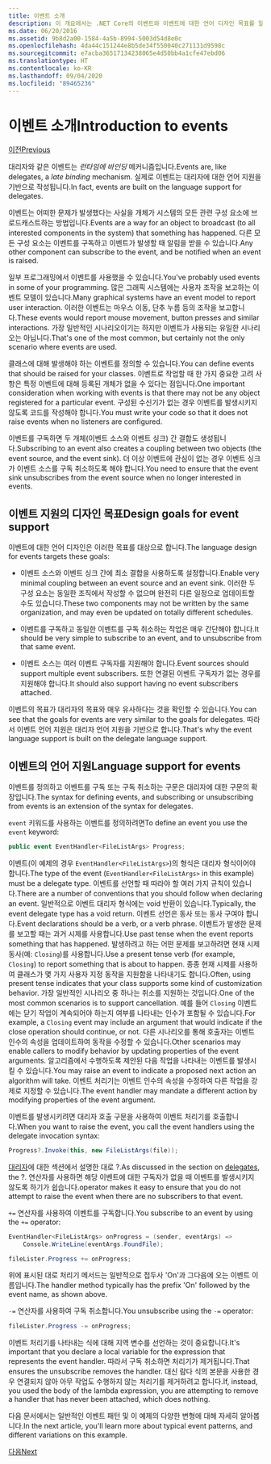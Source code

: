 ```yaml
---
title: 이벤트 소개
description: 이 개요에서는 .NET Core의 이벤트와 이벤트에 대한 언어 디자인 목표를 알아봅니다.
ms.date: 06/20/2016
ms.assetid: 9b8d2a00-1584-4a5b-8994-5003d54d8e0c
ms.openlocfilehash: 4da44c151244e8b5de34f550040c271131d9598c
ms.sourcegitcommit: e7acba36517134238065e4d50bb4a1cfe47ebd06
ms.translationtype: HT
ms.contentlocale: ko-KR
ms.lasthandoff: 09/04/2020
ms.locfileid: "89465236"
---
```

# <a name="introduction-to-events"></a><span data-ttu-id="81dc8-103">이벤트 소개</span><span class="sxs-lookup"><span data-stu-id="81dc8-103">Introduction to events</span></span>

[<span data-ttu-id="81dc8-104">이전</span><span class="sxs-lookup"><span data-stu-id="81dc8-104">Previous</span></span>](delegates-patterns.md)

<span data-ttu-id="81dc8-105">대리자와 같은 이벤트는 *런타임에 바인딩* 메커니즘입니다.</span><span class="sxs-lookup"><span data-stu-id="81dc8-105">Events are, like delegates, a *late binding* mechanism.</span></span> <span data-ttu-id="81dc8-106">실제로 이벤트는 대리자에 대한 언어 지원을 기반으로 작성됩니다.</span><span class="sxs-lookup"><span data-stu-id="81dc8-106">In fact, events are built on the language support for delegates.</span></span>

<span data-ttu-id="81dc8-107">이벤트는 어떠한 문제가 발생했다는 사실을 개체가 시스템의 모든 관련 구성 요소에 브로드캐스트하는 방법입니다.</span><span class="sxs-lookup"><span data-stu-id="81dc8-107">Events are a way for an object to broadcast (to all interested components in the system) that something has happened.</span></span> <span data-ttu-id="81dc8-108">다른 모든 구성 요소는 이벤트를 구독하고 이벤트가 발생할 때 알림을 받을 수 있습니다.</span><span class="sxs-lookup"><span data-stu-id="81dc8-108">Any other component can subscribe to the event, and be notified when an event is raised.</span></span>

<span data-ttu-id="81dc8-109">일부 프로그래밍에서 이벤트를 사용했을 수 있습니다.</span><span class="sxs-lookup"><span data-stu-id="81dc8-109">You've probably used events in some of your programming.</span></span> <span data-ttu-id="81dc8-110">많은 그래픽 시스템에는 사용자 조작을 보고하는 이벤트 모델이 있습니다.</span><span class="sxs-lookup"><span data-stu-id="81dc8-110">Many graphical systems have an event model to report user interaction.</span></span> <span data-ttu-id="81dc8-111">이러한 이벤트는 마우스 이동, 단추 누름 등의 조작을 보고합니다.</span><span class="sxs-lookup"><span data-stu-id="81dc8-111">These events would report mouse movement, button presses and similar interactions.</span></span> <span data-ttu-id="81dc8-112">가장 일반적인 시나리오이기는 하지만 이벤트가 사용되는 유일한 시나리오는 아닙니다.</span><span class="sxs-lookup"><span data-stu-id="81dc8-112">That's one of the most common, but certainly not the only scenario where events are used.</span></span>

<span data-ttu-id="81dc8-113">클래스에 대해 발생해야 하는 이벤트를 정의할 수 있습니다.</span><span class="sxs-lookup"><span data-stu-id="81dc8-113">You can define events that should be raised for your classes.</span></span> <span data-ttu-id="81dc8-114">이벤트로 작업할 때 한 가지 중요한 고려 사항은 특정 이벤트에 대해 등록된 개체가 없을 수 있다는 점입니다.</span><span class="sxs-lookup"><span data-stu-id="81dc8-114">One important consideration when working with events is that there may not be any object registered for a particular event.</span></span> <span data-ttu-id="81dc8-115">구성된 수신기가 없는 경우 이벤트를 발생시키지 않도록 코드를 작성해야 합니다.</span><span class="sxs-lookup"><span data-stu-id="81dc8-115">You must write your code so that it does not raise events when no listeners are configured.</span></span>

<span data-ttu-id="81dc8-116">이벤트를 구독하면 두 개체(이벤트 소스와 이벤트 싱크) 간 결합도 생성됩니다.</span><span class="sxs-lookup"><span data-stu-id="81dc8-116">Subscribing to an event also creates a coupling between two objects (the event source, and the event sink).</span></span> <span data-ttu-id="81dc8-117">더 이상 이벤트에 관심이 없는 경우 이벤트 싱크가 이벤트 소스를 구독 취소하도록 해야 합니다.</span><span class="sxs-lookup"><span data-stu-id="81dc8-117">You need to ensure that the event sink unsubscribes from the event source when no longer interested in events.</span></span>

## <a name="design-goals-for-event-support"></a><span data-ttu-id="81dc8-118">이벤트 지원의 디자인 목표</span><span class="sxs-lookup"><span data-stu-id="81dc8-118">Design goals for event support</span></span>

<span data-ttu-id="81dc8-119">이벤트에 대한 언어 디자인은 이러한 목표를 대상으로 합니다.</span><span class="sxs-lookup"><span data-stu-id="81dc8-119">The language design for events targets these goals:</span></span>

- <span data-ttu-id="81dc8-120">이벤트 소스와 이벤트 싱크 간에 최소 결합을 사용하도록 설정합니다.</span><span class="sxs-lookup"><span data-stu-id="81dc8-120">Enable very minimal coupling between an event source and an event sink.</span></span> <span data-ttu-id="81dc8-121">이러한 두 구성 요소는 동일한 조직에서 작성할 수 없으며 완전히 다른 일정으로 업데이트할 수도 있습니다.</span><span class="sxs-lookup"><span data-stu-id="81dc8-121">These two components may not be written by the same organization, and may even be updated on totally different schedules.</span></span>

- <span data-ttu-id="81dc8-122">이벤트를 구독하고 동일한 이벤트를 구독 취소하는 작업은 매우 간단해야 합니다.</span><span class="sxs-lookup"><span data-stu-id="81dc8-122">It should be very simple to subscribe to an event, and to unsubscribe from that same event.</span></span>

- <span data-ttu-id="81dc8-123">이벤트 소스는 여러 이벤트 구독자를 지원해야 합니다.</span><span class="sxs-lookup"><span data-stu-id="81dc8-123">Event sources should support multiple event subscribers.</span></span> <span data-ttu-id="81dc8-124">또한 연결된 이벤트 구독자가 없는 경우를 지원해야 합니다.</span><span class="sxs-lookup"><span data-stu-id="81dc8-124">It should also support having no event subscribers attached.</span></span>

<span data-ttu-id="81dc8-125">이벤트의 목표가 대리자의 목표와 매우 유사하다는 것을 확인할 수 있습니다.</span><span class="sxs-lookup"><span data-stu-id="81dc8-125">You can see that the goals for events are very similar to the goals for delegates.</span></span>
<span data-ttu-id="81dc8-126">따라서 이벤트 언어 지원은 대리자 언어 지원을 기반으로 합니다.</span><span class="sxs-lookup"><span data-stu-id="81dc8-126">That's why the event language support is built on the delegate language support.</span></span>

## <a name="language-support-for-events"></a><span data-ttu-id="81dc8-127">이벤트의 언어 지원</span><span class="sxs-lookup"><span data-stu-id="81dc8-127">Language support for events</span></span>

<span data-ttu-id="81dc8-128">이벤트를 정의하고 이벤트를 구독 또는 구독 취소하는 구문은 대리자에 대한 구문의 확장입니다.</span><span class="sxs-lookup"><span data-stu-id="81dc8-128">The syntax for defining events, and subscribing or unsubscribing from events is an extension of the syntax for delegates.</span></span>

<span data-ttu-id="81dc8-129">`event` 키워드를 사용하는 이벤트를 정의하려면</span><span class="sxs-lookup"><span data-stu-id="81dc8-129">To define an event you use the `event` keyword:</span></span>

```csharp
public event EventHandler<FileListArgs> Progress;
```

<span data-ttu-id="81dc8-130">이벤트(이 예제의 경우 `EventHandler<FileListArgs>`)의 형식은 대리자 형식이어야 합니다.</span><span class="sxs-lookup"><span data-stu-id="81dc8-130">The type of the event (`EventHandler<FileListArgs>` in this example) must be a delegate type.</span></span> <span data-ttu-id="81dc8-131">이벤트를 선언할 때 따라야 할 여러 가지 규칙이 있습니다.</span><span class="sxs-lookup"><span data-stu-id="81dc8-131">There are a number of conventions that you should follow when declaring an event.</span></span> <span data-ttu-id="81dc8-132">일반적으로 이벤트 대리자 형식에는 void 반환이 있습니다.</span><span class="sxs-lookup"><span data-stu-id="81dc8-132">Typically, the event delegate type has a void return.</span></span>
<span data-ttu-id="81dc8-133">이벤트 선언은 동사 또는 동사 구여야 합니다.</span><span class="sxs-lookup"><span data-stu-id="81dc8-133">Event declarations should be a verb, or a verb phrase.</span></span>
<span data-ttu-id="81dc8-134">이벤트가 발생한 문제를 보고할 때는 과거 시제를 사용합니다.</span><span class="sxs-lookup"><span data-stu-id="81dc8-134">Use past tense when the event reports something that has happened.</span></span> <span data-ttu-id="81dc8-135">발생하려고 하는 어떤 문제를 보고하려면 현재 시제 동사(예: `Closing`)를 사용합니다.</span><span class="sxs-lookup"><span data-stu-id="81dc8-135">Use a present tense verb (for example, `Closing`) to report something that is about to happen.</span></span> <span data-ttu-id="81dc8-136">종종 현재 시제를 사용하여 클래스가 몇 가지 사용자 지정 동작을 지원함을 나타내기도 합니다.</span><span class="sxs-lookup"><span data-stu-id="81dc8-136">Often, using present tense indicates that your class supports some kind of customization behavior.</span></span> <span data-ttu-id="81dc8-137">가장 일반적인 시나리오 중 하나는 취소를 지원하는 것입니다.</span><span class="sxs-lookup"><span data-stu-id="81dc8-137">One of the most common scenarios is to support cancellation.</span></span> <span data-ttu-id="81dc8-138">예를 들어 `Closing` 이벤트에는 닫기 작업이 계속되어야 하는지 여부를 나타내는 인수가 포함될 수 있습니다.</span><span class="sxs-lookup"><span data-stu-id="81dc8-138">For example, a `Closing` event may include an argument that would indicate if the close operation should continue, or not.</span></span>  <span data-ttu-id="81dc8-139">다른 시나리오를 통해 호출자는 이벤트 인수의 속성을 업데이트하여 동작을 수정할 수 있습니다.</span><span class="sxs-lookup"><span data-stu-id="81dc8-139">Other scenarios may enable callers to modify behavior by updating properties of the event arguments.</span></span> <span data-ttu-id="81dc8-140">알고리즘에서 수행하도록 제안된 다음 작업을 나타내는 이벤트를 발생시킬 수 있습니다.</span><span class="sxs-lookup"><span data-stu-id="81dc8-140">You may raise an event to indicate a proposed next action an algorithm will take.</span></span> <span data-ttu-id="81dc8-141">이벤트 처리기는 이벤트 인수의 속성을 수정하여 다른 작업을 강제로 지정할 수 있습니다.</span><span class="sxs-lookup"><span data-stu-id="81dc8-141">The event handler may mandate a different action by modifying  properties of the event argument.</span></span>

<span data-ttu-id="81dc8-142">이벤트를 발생시키려면 대리자 호출 구문을 사용하여 이벤트 처리기를 호출합니다.</span><span class="sxs-lookup"><span data-stu-id="81dc8-142">When you want to raise the event, you call the event handlers using the delegate invocation syntax:</span></span>

```csharp
Progress?.Invoke(this, new FileListArgs(file));
```

<span data-ttu-id="81dc8-143">[대리자](delegates-patterns.md)에 대한 섹션에서 설명한 대로 ?.</span><span class="sxs-lookup"><span data-stu-id="81dc8-143">As discussed in the section on [delegates](delegates-patterns.md), the ?.</span></span>
<span data-ttu-id="81dc8-144">연산자를 사용하면 해당 이벤트에 대한 구독자가 없을 때 이벤트를 발생시키지 않도록 하기가 쉽습니다.</span><span class="sxs-lookup"><span data-stu-id="81dc8-144">operator makes it easy to ensure that you do not attempt to raise the event when there are no subscribers to that event.</span></span>

<span data-ttu-id="81dc8-145">`+=` 연산자를 사용하여 이벤트를 구독합니다.</span><span class="sxs-lookup"><span data-stu-id="81dc8-145">You subscribe to an event by using the `+=` operator:</span></span>

```csharp
EventHandler<FileListArgs> onProgress = (sender, eventArgs) =>
    Console.WriteLine(eventArgs.FoundFile);

fileLister.Progress += onProgress;
```

<span data-ttu-id="81dc8-146">위에 표시된 대로 처리기 메서드는 일반적으로 접두사 'On'과 그다음에 오는 이벤트 이름입니다.</span><span class="sxs-lookup"><span data-stu-id="81dc8-146">The handler method typically has the prefix 'On' followed by the event name, as shown above.</span></span>

<span data-ttu-id="81dc8-147">`-=` 연산자를 사용하여 구독 취소합니다.</span><span class="sxs-lookup"><span data-stu-id="81dc8-147">You unsubscribe using the `-=` operator:</span></span>

```csharp
fileLister.Progress -= onProgress;
```

<span data-ttu-id="81dc8-148">이벤트 처리기를 나타내는 식에 대해 지역 변수를 선언하는 것이 중요합니다.</span><span class="sxs-lookup"><span data-stu-id="81dc8-148">It's important that you declare a local variable for the expression that represents the event handler.</span></span> <span data-ttu-id="81dc8-149">따라서 구독 취소하면 처리기가 제거됩니다.</span><span class="sxs-lookup"><span data-stu-id="81dc8-149">That ensures the unsubscribe removes the handler.</span></span>
<span data-ttu-id="81dc8-150">대신 람다 식의 본문을 사용한 경우 연결되지 않아 아무 작업도 수행하지 않는 처리기를 제거하려고 합니다.</span><span class="sxs-lookup"><span data-stu-id="81dc8-150">If, instead, you used the body of the lambda expression, you are attempting to remove a handler that has never been attached, which does nothing.</span></span>

<span data-ttu-id="81dc8-151">다음 문서에서는 일반적인 이벤트 패턴 및 이 예제의 다양한 변형에 대해 자세히 알아봅니다.</span><span class="sxs-lookup"><span data-stu-id="81dc8-151">In the next article, you'll learn more about typical event patterns, and different variations on this example.</span></span>

[<span data-ttu-id="81dc8-152">다음</span><span class="sxs-lookup"><span data-stu-id="81dc8-152">Next</span></span>](event-pattern.md)
